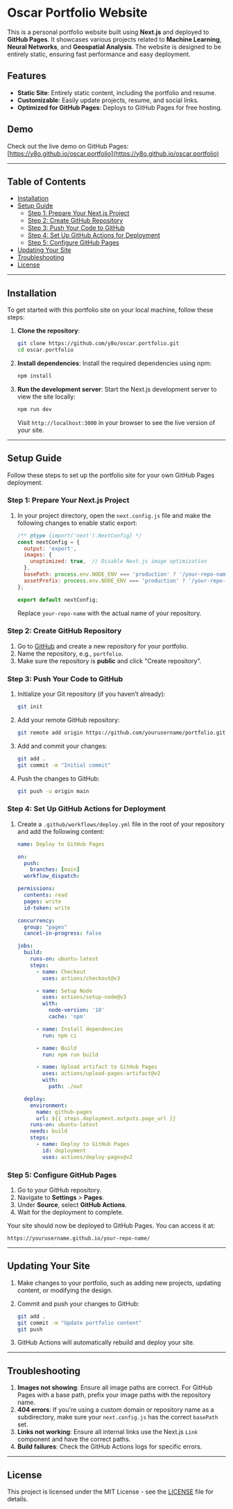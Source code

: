 
# Oscar Portfolio Website

This is a personal portfolio website built using **Next.js** and deployed to **GitHub Pages**. It showcases various projects related to **Machine Learning**, **Neural Networks**, and **Geospatial Analysis**. The website is designed to be entirely static, ensuring fast performance and easy deployment.

## Features
- **Static Site**: Entirely static content, including the portfolio and resume.
- **Customizable**: Easily update projects, resume, and social links.
- **Optimized for GitHub Pages**: Deploys to GitHub Pages for free hosting.

## Demo
Check out the live demo on GitHub Pages: [https://y8o.github.io/oscar.portfolio](https://y8o.github.io/oscar.portfolio)

---

## Table of Contents
- [Installation](#installation)
- [Setup Guide](#setup-guide)
  - [Step 1: Prepare Your Next.js Project](#step-1-prepare-your-nextjs-project)
  - [Step 2: Create GitHub Repository](#step-2-create-github-repository)
  - [Step 3: Push Your Code to GitHub](#step-3-push-your-code-to-github)
  - [Step 4: Set Up GitHub Actions for Deployment](#step-4-set-up-github-actions-for-deployment)
  - [Step 5: Configure GitHub Pages](#step-5-configure-github-pages)
- [Updating Your Site](#updating-your-site)
- [Troubleshooting](#troubleshooting)
- [License](#license)

---

## Installation

To get started with this portfolio site on your local machine, follow these steps:

1. **Clone the repository**:
   ```bash
   git clone https://github.com/y8o/oscar.portfolio.git
   cd oscar.portfolio
   ```

2. **Install dependencies**:
   Install the required dependencies using npm:
   ```bash
   npm install
   ```

3. **Run the development server**:
   Start the Next.js development server to view the site locally:
   ```bash
   npm run dev
   ```

   Visit `http://localhost:3000` in your browser to see the live version of your site.

---

## Setup Guide

Follow these steps to set up the portfolio site for your own GitHub Pages deployment.

### Step 1: Prepare Your Next.js Project

1. In your project directory, open the `next.config.js` file and make the following changes to enable static export:

   ```javascript
   /** @type {import('next').NextConfig} */
   const nextConfig = {
     output: 'export',
     images: {
       unoptimized: true,  // Disable Next.js image optimization
     },
     basePath: process.env.NODE_ENV === 'production' ? '/your-repo-name' : '',
     assetPrefix: process.env.NODE_ENV === 'production' ? '/your-repo-name/' : '',
   };

   export default nextConfig;
   ```

   Replace `your-repo-name` with the actual name of your repository.

### Step 2: Create GitHub Repository

1. Go to [GitHub](https://github.com) and create a new repository for your portfolio.
2. Name the repository, e.g., `portfolio`.
3. Make sure the repository is **public** and click "Create repository".

### Step 3: Push Your Code to GitHub

1. Initialize your Git repository (if you haven’t already):
   ```bash
   git init
   ```

2. Add your remote GitHub repository:
   ```bash
   git remote add origin https://github.com/yourusername/portfolio.git
   ```

3. Add and commit your changes:
   ```bash
   git add .
   git commit -m "Initial commit"
   ```

4. Push the changes to GitHub:
   ```bash
   git push -u origin main
   ```

### Step 4: Set Up GitHub Actions for Deployment

1. Create a `.github/workflows/deploy.yml` file in the root of your repository and add the following content:

   ```yaml
   name: Deploy to GitHub Pages

   on:
     push:
       branches: [main]
     workflow_dispatch:

   permissions:
     contents: read
     pages: write
     id-token: write

   concurrency:
     group: "pages"
     cancel-in-progress: false

   jobs:
     build:
       runs-on: ubuntu-latest
       steps:
         - name: Checkout
           uses: actions/checkout@v3

         - name: Setup Node
           uses: actions/setup-node@v3
           with:
             node-version: '18'
             cache: 'npm'

         - name: Install dependencies
           run: npm ci

         - name: Build
           run: npm run build

         - name: Upload artifact to GitHub Pages
           uses: actions/upload-pages-artifact@v2
           with:
             path: ./out

     deploy:
       environment:
         name: github-pages
         url: ${{ steps.deployment.outputs.page_url }}
       runs-on: ubuntu-latest
       needs: build
       steps:
         - name: Deploy to GitHub Pages
           id: deployment
           uses: actions/deploy-pages@v2
   ```

### Step 5: Configure GitHub Pages

1. Go to your GitHub repository.
2. Navigate to **Settings** > **Pages**.
3. Under **Source**, select **GitHub Actions**.
4. Wait for the deployment to complete.

Your site should now be deployed to GitHub Pages. You can access it at:

```
https://yourusername.github.io/your-repo-name/
```

---

## Updating Your Site

1. Make changes to your portfolio, such as adding new projects, updating content, or modifying the design.
2. Commit and push your changes to GitHub:

   ```bash
   git add .
   git commit -m "Update portfolio content"
   git push
   ```

3. GitHub Actions will automatically rebuild and deploy your site.

---

## Troubleshooting

1. **Images not showing**: Ensure all image paths are correct. For GitHub Pages with a base path, prefix your image paths with the repository name.
2. **404 errors**: If you're using a custom domain or repository name as a subdirectory, make sure your `next.config.js` has the correct `basePath` set.
3. **Links not working**: Ensure all internal links use the Next.js `Link` component and have the correct paths.
4. **Build failures**: Check the GitHub Actions logs for specific errors.

---

## License

This project is licensed under the MIT License - see the [LICENSE](LICENSE) file for details.
